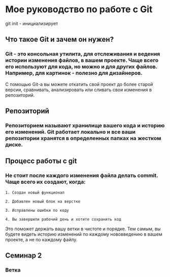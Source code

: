 # Мое руководство по работе с Git 

git init - инициализирует

## Что такое Git и зачем он нужен?
### Git - это консольная утилита, для отслеживания и ведения истории изменения файлов, в вашем проекте. Чаще всего его используют для кода, но можно и для других файлов. Например, для картинок - полезно для дизайнеров.

С помощью Git-a вы можете откатить свой проект до более старой версии, сравнивать, анализировать или сливать свои изменения в репозиторий.

## Репозиторий

### Репозиторием называют хранилище вашего кода и историю его изменений. Git работает локально и все ваши репозитории хранятся в определенных папках на жестком диске.

## Процесс работы с git

### Не стоит после каждого изменения файла делать commit. Чаще всего их создают, когда:

    1. Создан новый функционал

    2. Добавлен новый блок на верстке

    3. Исправлены ошибки по коду

    4. Вы завершили рабочий день и хотите сохранить код

Это поможет держать вашу ветки в чистоте и порядке. Тем самым, вы будете видеть историю изменений по каждому нововведению в вашем проекте, а не по каждому файлу.

## Семинар 2

### Ветка

